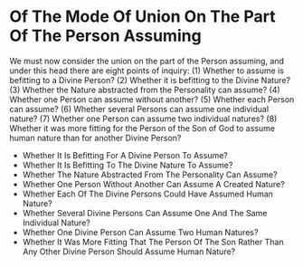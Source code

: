 # Of The Mode Of Union On The Part Of The Person Assuming

We must now consider the union on the part of the Person assuming, and under this head there are eight points of inquiry:
(1) Whether to assume is befitting to a Divine Person?
(2) Whether it is befitting to the Divine Nature?
(3) Whether the Nature abstracted from the Personality can assume?
(4) Whether one Person can assume without another?
(5) Whether each Person can assume?
(6) Whether several Persons can assume one individual nature?
(7) Whether one Person can assume two individual natures?
(8) Whether it was more fitting for the Person of the Son of God to assume human nature than for another Divine Person?

* Whether It Is Befitting For A Divine Person To Assume?
* Whether It Is Befitting To The Divine Nature To Assume?
* Whether The Nature Abstracted From The Personality Can Assume?
* Whether One Person Without Another Can Assume A Created Nature?
* Whether Each Of The Divine Persons Could Have Assumed Human Nature?
* Whether Several Divine Persons Can Assume One And The Same Individual Nature?
* Whether One Divine Person Can Assume Two Human Natures?
* Whether It Was More Fitting That The Person Of The Son Rather Than Any Other Divine Person Should Assume Human Nature?